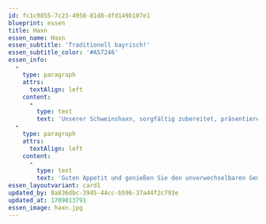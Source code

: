 ```yaml
---
id: fc1c9855-7c23-4958-81d8-dfd149b107e1
blueprint: essen
title: Haxn
essen_name: Haxn
essen_subtitle: 'Traditionell bayrisch!'
essen_subtitle_color: '#A57246'
essen_info:
  -
    type: paragraph
    attrs:
      textAlign: left
    content:
      -
        type: text
        text: 'Unserer Schweinshaxn, sorgfältig zubereitet, präsentieren sich mit einer knusprigen, goldbraunen Haut, die durch die wohlige Hitze des Ofens perfekt gebacken wird. Jeder Biss in dieses herzhafte Gericht offenbart ein Fest für den Gaumen, bei dem die Schweinshaxn ihren charakteristischen Geschmack entfalten.'
  -
    type: paragraph
    attrs:
      textAlign: left
    content:
      -
        type: text
        text: 'Guten Appetit und genießen Sie den unverwechselbaren Genuss unserer köstlichen Haxn mit Knödel und Krautsalat!'
essen_layoutvariant: card1
updated_by: 8a836dbc-3945-44cc-b596-37a44f2c793e
updated_at: 1709813791
essen_image: haxn.jpg
---
```

